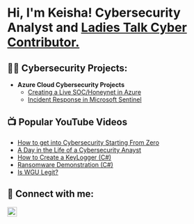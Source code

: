 <h1>Hi, I'm Keisha! Cybersecurity Analyst and   <a href="(https://ladiestalk.tech/)">Ladies Talk Cyber Contributor.</a>

<h2>👨‍💻 Cybersecurity Projects:</h2>

- <b>Azure Cloud Cybersecurity Projects</b>
  - [Creating a Live SOC/Honeynet in Azure](https://github.com/goddessmoon45/Azure-SOC)
  - [Incident Response in Microsoft Sentinel](https://github.com/joshmadakor1/Algorithms-Practice)

<h2>📺 Popular YouTube Videos</h2>

- [How to get into Cybersecurity Starting From Zero](https://www.youtube.com/watch?v=a83ASGn_V_s)
- [A Day in the Life of a Cybersecurity Anayst](https://www.youtube.com/watch?v=uHy3oM7NnoU)
- [How to Create a KeyLogger (C#)](https://www.youtube.com/watch?v=N-L9hklSlNk)
- [Ransomware Demonstration (C#)](https://www.youtube.com/watch?v=OfvdQeh79s0)
- [Is WGU Legit?](https://www.youtube.com/watch?v=E2MwRWxDBkA)

<h2> 🤳 Connect with me:</h2>

[<img align="left" alt="JoshMadakor | LinkedIn" width="22px" src="https://cdn.jsdelivr.net/npm/simple-icons@v3/icons/linkedin.svg" />][linkedin]


[linkedin]: https://linkedin.com/in/keisha-b-30347b53

<!--

Here are some ideas to get you started:

